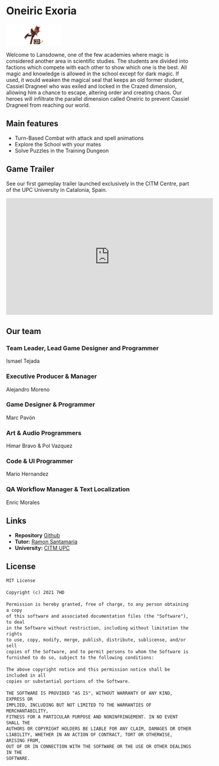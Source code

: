 # Oneiric Exoria

![](https://github.com/IsmaUPC/Oneiric_Exoria/blob/gh-pages/Webpage/7HD_Logo.bmp)


Welcome to Lansdowne, one of the few academies where magic is considered another area in scientific studies. The students are divided into factions which compete with each other to show which one is the best. All magic and knowledge is allowed in the school except for dark magic. If used, it would weaken the magical seal that keeps an old former student, Cassiel Dragneel who was exiled and locked in the Crazed dimension, allowing him a chance to escape, altering order and creating chaos. Our heroes will infiltrate the parallel dimension called Oneiric to prevent Cassiel Dragneel from reaching our world.

## Main features

- Turn-Based Combat with attack and spell animations
- Explore the School with your mates
- Solve Puzzles in the Training Dungeon

## Game Trailer
See our first gameplay trailer launched exclusively in the CITM Centre, part of the UPC University in Catalonia, Spain.

<iframe width="560" height="315" src="https://www.youtube.com/embed/IAedd1ZcyT4" frameborder="0" allow="accelerometer; autoplay; encrypted-media; gyroscope; picture-in-picture" allowfullscreen></iframe>

## Our team

### Team Leader, Lead Game Designer and Programmer
Ismael Tejada

### Executive Producer & Manager
Alejandro Moreno

### Game Designer & Programmer
Marc Pavón

### Art & Audio Programmers
Himar Bravo & Pol Vazquez

### Code & UI Programmer
Mario Hernandez

### QA Workflow Manager & Text Localization
Enric Morales

## Links

* **Repository** [Github](https://github.com/IsmaUPC/Oneiric_Exoria)
* **Tutor:** [Ramon Santamaria](https://github.com/raysan5)
* **University:** [CITM UPC](https://www.citm.upc.edu/)


## License
```
MIT License

Copyright (c) 2021 7HD

Permission is hereby granted, free of charge, to any person obtaining a copy
of this software and associated documentation files (the "Software"), to deal
in the Software without restriction, including without limitation the rights
to use, copy, modify, merge, publish, distribute, sublicense, and/or sell
copies of the Software, and to permit persons to whom the Software is
furnished to do so, subject to the following conditions:

The above copyright notice and this permission notice shall be included in all
copies or substantial portions of the Software.

THE SOFTWARE IS PROVIDED "AS IS", WITHOUT WARRANTY OF ANY KIND, EXPRESS OR
IMPLIED, INCLUDING BUT NOT LIMITED TO THE WARRANTIES OF MERCHANTABILITY,
FITNESS FOR A PARTICULAR PURPOSE AND NONINFRINGEMENT. IN NO EVENT SHALL THE
AUTHORS OR COPYRIGHT HOLDERS BE LIABLE FOR ANY CLAIM, DAMAGES OR OTHER
LIABILITY, WHETHER IN AN ACTION OF CONTRACT, TORT OR OTHERWISE, ARISING FROM,
OUT OF OR IN CONNECTION WITH THE SOFTWARE OR THE USE OR OTHER DEALINGS IN THE
SOFTWARE.

```
